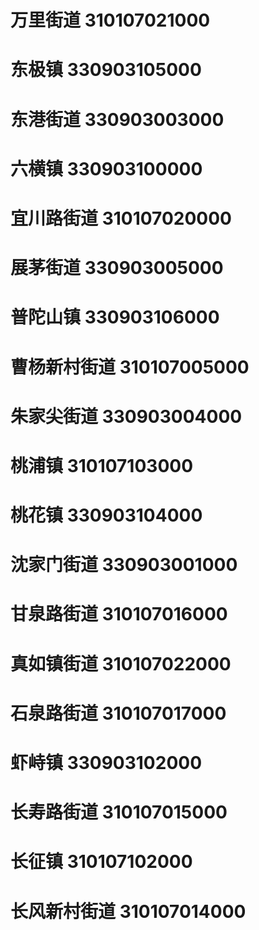# 万里街道 310107021000
# 东极镇 330903105000
# 东港街道 330903003000
# 六横镇 330903100000
# 宜川路街道 310107020000
# 展茅街道 330903005000
# 普陀山镇 330903106000
# 曹杨新村街道 310107005000
# 朱家尖街道 330903004000
# 桃浦镇 310107103000
# 桃花镇 330903104000
# 沈家门街道 330903001000
# 甘泉路街道 310107016000
# 真如镇街道 310107022000
# 石泉路街道 310107017000
# 虾峙镇 330903102000
# 长寿路街道 310107015000
# 长征镇 310107102000
# 长风新村街道 310107014000
